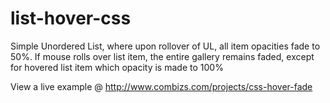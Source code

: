 list-hover-css
==============

Simple Unordered List, where upon rollover of UL, all item opacities fade to 50%.  If mouse rolls over list item, the entire gallery remains faded, except for hovered list item which opacity is made to 100%

View a live example @ http://www.combizs.com/projects/css-hover-fade
